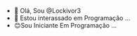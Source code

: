 - 👋 Olá, Sou @Lockivor3
- 👀 Estou interassado em Programação ...
- 😊Sou Iniciante Em Programação ...
